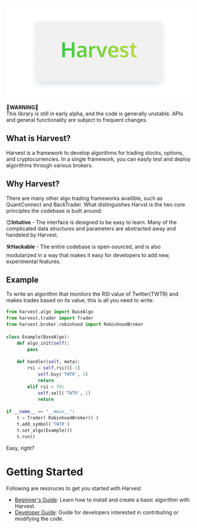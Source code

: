 ![Header](doc/Header.png)

🚨**WARNING**🚨   
This library is still in early alpha, and the code is generally unstable. APIs and general functionality are subject to frequent changes. 

## What is Harvest?
Harvest is a framework to develop algorithms for trading stocks, options, and cryptocurrencies. In a single framework, you can easily test and deploy algorithms through various brokers. 

## Why Harvest?
There are many other algo trading frameworks availible, such as QuantConnect and BackTrader. What distinguishes Harvst is the two core principles the codebase is built around: 

😊**Intutive** - The interface is designed to be easy to learn. Many of the complicated data structures and parameters are abstracted away and handeled by Harvest. 

🛠️**Hackable** - The entire codebase is open-sourced, and is also modularized in a way that makes it easy for developers to add new, experimental features. 


## Example
To write an algorithm that monitors the RSI value of Twitter(TWTR) and makes trades based on its value, this is all you need to write:

```python
from harvest.algo import BaseAlgo
from harvest.trader import Trader
from harvest.broker.robinhood import RobinhoodBroker

class Example(BaseAlgo):
    def algo_init(self):
        pass

    def handler(self, meta):
        rsi = self.rsi()[-1]
            self.buy('TWTR', 1)    
            return
        elif rsi > 70:
            self.sell('TWTR', 1)
            return

if __name__ == "__main__":
    t = Trader( RobinhoodBroker() )
    t.add_symbol('TWTR')
    t.set_algo(Example())
    t.run()
```

Easy, right?

# Getting Started
Following are resoruces to get you started with Harvest
 - [Beginner's Guide](doc/Intro.md): Learn how to install and create a basic algorithm with Harvest.
 - [Developer Guide](doc/dev.md): Guide for developers interested in contributing or modifying the code.  